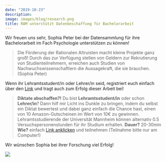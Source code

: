 ```yaml
---
date: "2019-10-23"
description: 
image: images/blog/research.png
title: RAM unterstützt Datenbeschaffung für Bachelorarbeit
---
```


Wir freuen uns sehr, Sophia Peter bei der Datensammlung für ihre Bachelorarbeit im Fach Psychologie unterstützen zu können! 

> Die Förderung der Rationalen Altruisten macht kleine Projekte ganz groß! Durch das zur Verfügung stellen von Geldern zur Rekrutierung von Studienteilnehmern, erreichen auch Studien von Nachwuchswissenschaftlern die Aussagekraft, die sie brauchen. (Sophia Peter)

Wenn ihr Lehramtsstudent/in oder Lehrer/in seid, registriert euch einfach über den [Link](https://ww3.unipark.de/uc/Diktat/) und tragt auch zum Erfolg dieser Arbeit bei!

> **Diktate abschaffen?!**
Du bist **Lehramtsstudent/in** oder schon **Lehrer/in**?
Dann hilf mir Licht ins Dunkle zu bringen, indem du selbst ein Diktat bewertest und dabei ganz einfach die Chance hast, einen von 10 Amazon-Gutscheinen im Wert von 10€ zu gewinnen. Lehramtsstudierende der Universität Mannheim können alternativ 0.5 Versuchspersonenstunden für ihr Studium erhalten.
**Dauer?** 20-30min
**Wie?** einfach [Link anklicken](https://ww3.unipark.de/uc/Diktat/) und teilnehmen (Teilnahme bitte nur am Computer!) 

Wir wünschen Sophia bei ihrer Forschung viel Erfolg!


![](/images/portfolio/ram-sophia.png)